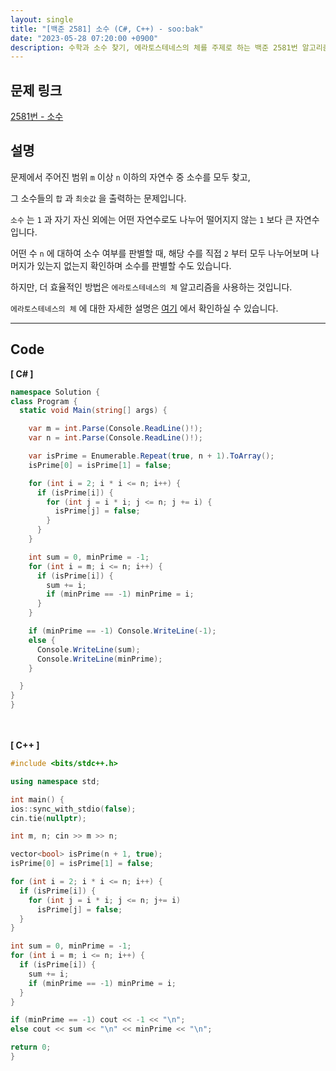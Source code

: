 ```yaml
---
layout: single
title: "[백준 2581] 소수 (C#, C++) - soo:bak"
date: "2023-05-28 07:20:00 +0900"
description: 수학과 소수 찾기, 에라토스테네스의 체를 주제로 하는 백준 2581번 알고리즘 문제를 C# 과 C++ 로 풀이 및 해설
---
```


## 문제 링크
  [2581번 - 소수](https://www.acmicpc.net/problem/2581)

## 설명
문제에서 주어진 범위 `m` 이상 `n` 이하의 자연수 중 소수를 모두 찾고, <br>

그 소수들의 `합` 과 `최솟값` 을 출력하는 문제입니다. <br>

`소수` 는 `1` 과 자기 자신 외에는 어떤 자연수로도 나누어 떨어지지 않는 `1` 보다 큰 자연수 입니다. <br>

어떤 수 `n` 에 대하여 소수 여부를 판별할 때, 해당 수를 직접 `2` 부터 모두 나누어보며 나머지가 있는지 없는지 확인하며 소수를 판별할 수도 있습니다. <br>

하지만, 더 효율적인 방법은 `에라토스테네스의 체` 알고리즘을 사용하는 것입니다. <br>

`에라토스테네스의 체` 에 대한 자세한 설명은 [여기](https://soo-bak.github.io/algorithm/theory/) 에서 확인하실 수 있습니다. <br>

- - -

## Code
<b>[ C# ] </b>
<br>

  ```c#
namespace Solution {
  class Program {
    static void Main(string[] args) {

      var m = int.Parse(Console.ReadLine()!);
      var n = int.Parse(Console.ReadLine()!);

      var isPrime = Enumerable.Repeat(true, n + 1).ToArray();
      isPrime[0] = isPrime[1] = false;

      for (int i = 2; i * i <= n; i++) {
        if (isPrime[i]) {
          for (int j = i * i; j <= n; j += i) {
            isPrime[j] = false;
          }
        }
      }

      int sum = 0, minPrime = -1;
      for (int i = m; i <= n; i++) {
        if (isPrime[i]) {
          sum += i;
          if (minPrime == -1) minPrime = i;
        }
      }

      if (minPrime == -1) Console.WriteLine(-1);
      else {
        Console.WriteLine(sum);
        Console.WriteLine(minPrime);
      }

    }
  }
}
  ```
<br><br>
<b>[ C++ ] </b>
<br>

  ```c++
#include <bits/stdc++.h>

using namespace std;

int main() {
  ios::sync_with_stdio(false);
  cin.tie(nullptr);

  int m, n; cin >> m >> n;

  vector<bool> isPrime(n + 1, true);
  isPrime[0] = isPrime[1] = false;

  for (int i = 2; i * i <= n; i++) {
    if (isPrime[i]) {
      for (int j = i * i; j <= n; j+= i)
        isPrime[j] = false;
    }
  }

  int sum = 0, minPrime = -1;
  for (int i = m; i <= n; i++) {
    if (isPrime[i]) {
      sum += i;
      if (minPrime == -1) minPrime = i;
    }
  }

  if (minPrime == -1) cout << -1 << "\n";
  else cout << sum << "\n" << minPrime << "\n";

  return 0;
}
  ```
